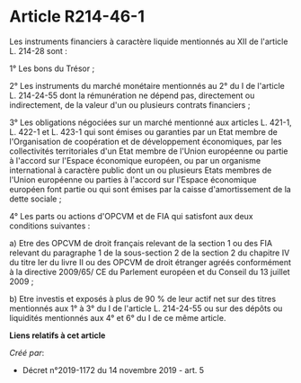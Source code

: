 # Article R214-46-1

Les instruments financiers à caractère liquide mentionnés au XII de l'article L. 214-28 sont :

1° Les bons du Trésor ;

2° Les instruments du marché monétaire mentionnés au 2° du I de l'article L. 214-24-55 dont la rémunération ne dépend pas,
directement ou indirectement, de la valeur d'un ou plusieurs contrats financiers ;

3° Les obligations négociées sur un marché mentionné aux articles L. 421-1, L. 422-1 et L. 423-1 qui sont émises ou garanties
par un Etat membre de l'Organisation de coopération et de développement économiques, par les collectivités territoriales d'un
Etat membre de l'Union européenne ou partie à l'accord sur l'Espace économique européen, ou par un organisme international à
caractère public dont un ou plusieurs Etats membres de l'Union européenne ou parties à l'accord sur l'Espace économique
européen font partie ou qui sont émises par la caisse d'amortissement de la dette sociale ;

4° Les parts ou actions d'OPCVM et de FIA qui satisfont aux deux conditions suivantes :

a) Etre des OPCVM de droit français relevant de la section 1 ou des FIA relevant du paragraphe 1 de la sous-section 2 de la
section 2 du chapitre IV du titre Ier du livre II ou des OPCVM de droit étranger agréés conformément à la directive 2009/65/
CE du Parlement européen et du Conseil du 13 juillet 2009 ;

b) Etre investis et exposés à plus de 90 % de leur actif net sur des titres mentionnés aux 1° à 3° du I de l'article L.
214-24-55 ou sur des dépôts ou liquidités mentionnés aux 4° et 6° du I de ce même article.

**Liens relatifs à cet article**

_Créé par_:

  - Décret n°2019-1172 du 14 novembre 2019 - art. 5
